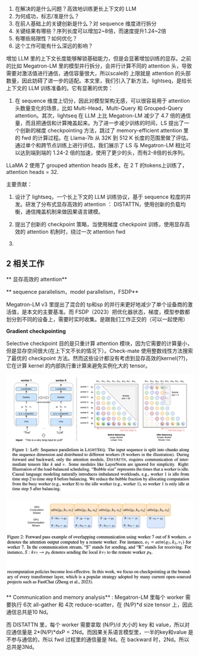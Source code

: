1. 在解决的是什么问题？高效地训练更长上下文的 LLM
2. 为何成功，标志/准是什么？
3. 在前人基础上的关键创新是什么？对 sequence 维度进行拆分
4. 关键结果有哪些？序列长度可以增加2~8倍，而速度提升1.24~2倍
5. 有哪些局限性？如何优化？
6. 这个工作可能有什么深远的影响？

增加 LLM 里的上下文长度能够解锁基础能力，但是会显著增加训练的显存。之前的比如 Megatron-LM 里的模型并行拆分，会并行计算不同的 attention 头，导致需要对激活值进行通信，通信容量很大，所以scale的
上限就是 attention 的头部数量，因此妨碍了进一步的适配。本文里，我们引入了新方法，lightseq，是给长上下文的 LLM 训练准备的。它有显著的优势：
1. 在 sequence 维度上切分，因此对模型架构无感，可以很容易用于 attention 头数量变化的场景，比如 Multi-Head，Multi-Query 和 Grouped-Query attention。其次，lightseq 在 LLM 上比 Megatron-LM 减少了 4.7 倍的通信量，而且把通信和计算掩盖起来。为了进一步减少训练的时间，LS 提出了一个创新的梯度 checkpointing 方法，跳过了 memory-efficient attention 里的 fwd 的计算过程。在 Llama-7b 从 32K 到 512 K 长度的范围里做了评估。通过单个和跨节点训练上进行评估，我们展示了 LS 与 Megatron-LM 相比可以达到端到端的 1.24-2 倍的加速，使用了更少的头，而有2-8倍的长序列。

LLaMA 2 使用了 grouped attention heads 技术，在 2 T 的tokens上训练了，attention heads = 32.

主要贡献：

1. 设计了 lightseq，一个长上下文的 LLM 训练协议，基于 sequence 粒度的并发。研发了分布式显存高效的 attention ： DISTATTN，使用创新的负载均衡，通信掩盖机制来做因果语言建模。

2. 提出了创新的 checkpoint 策略，当使用梯度 checkpoint 训练，使用显存高效的 attention 机制时，绕过一次 attention fwd

3. 

## 2 相关工作
** 显存高效的 attention** 

** sequence parallelism，model parallelism，FSDP**

Megatron-LM v3 里提出了混合的 tp和sp 的并行来更好地减少了单个设备商的激活值，是本文的主要基准。而 FSDP（2023）把优化器状态，梯度，模型参数都划分到不同的设备上，需要时实时收集。是跟我们工作正交的（可以一起使用）

**Gradient checkpointing** 

Selective checkpoint 目的是只重计算 attention 模块，因为它需要的计算量小，但是显存空间很大(在上下文不长的情况下）。Check-mate 使用整数线性方法搜索了最优的 checkpoint 方法。然而这些设计都没有考虑到显存高效的kernel(??)，它在计算 kernel 的内部执行重计算来避免实例化大的 tensor。

![](imgs/sequence-parallelism-in-lightseq.png)

![](imgs/fwd-pass-lightseq.png)

** Communication and memory analysis** : Megatron-LM 里每个 worker 需要执行 6次 all-gather 和 4次 reduce-scatter，在 (N/P)*d size tensor 上，因此通信总共是10 Nd。

而 DISTATTN 里，每个 worker 需要拿取 (N/P)/d 大小的 key 和 value，所以对应通信量是 2*(N/P)*dxP = 2Nd。而因果关系语言模型里，一半的key和value 是不参与通信的，所以 fwd 过程里的通信量是 Nd。在 backward 时，2Nd。所以总共是3Nd。
